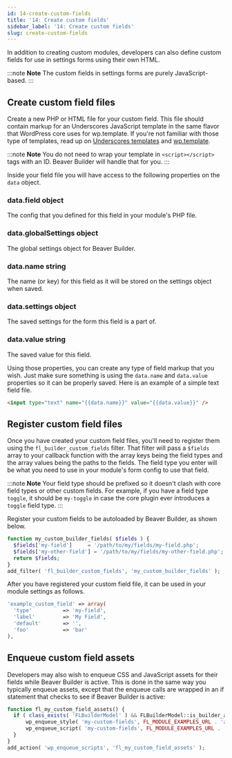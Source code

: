 ```yaml
---
id: 14-create-custom-fields
title: '14: Create custom fields'
sidebar_label: '14: Create custom fields'
slug: create-custom-fields
---
```


In addition to creating custom modules, developers can also define custom
fields for use in settings forms using their own HTML.

:::note **Note**
The custom fields in settings forms are purely JavaScript-based.
:::

## Create custom field files

Create a new PHP or HTML file for your custom field. This file should contain
markup for an Underscores JavaScript template in the same flavor that
WordPress core uses for wp.template. If you're not familiar with those type of
templates, read up on [Underscores templates](http://underscorejs.org/#template) and
[wp.template](https://codex.wordpress.org/Javascript_Reference/wp.template).

:::note **Note**
You do not need to wrap your template in `<script></script>` tags
with an ID. Beaver Builder will handle that for you.
:::

Inside your field file you will have access to the following properties on the
`data` object.

### data.field object  
The config that you defined for this field in your module's PHP file.

### data.globalSettings object  
The global settings object for Beaver Builder.

### data.name string  
The name (or key) for this field as it will be stored on the settings object
when saved.

### data.settings object  
The saved settings for the form this field is a part of.

### data.value string  
The saved value for this field.

Using those properties, you can create any type of field markup that you wish.
Just make sure something is using the `data.name` and `data.value` properties
so it can be properly saved. Here is an example of a simple text field file.

```html
<input type="text" name="{{data.name}}" value="{{data.value}}" />
```

## Register custom field files

Once you have created your custom field files, you'll need to register them
using the `fl_builder_custom_fields` filter. That filter will pass a `$fields`
array to your callback function with the array keys being the field types and
the array values being the paths to the fields. The field type you enter will
be what you need to use in your module's form config to use that field.

:::note **Note**
Your field type should be prefixed so it doesn't clash with core
field types or other custom fields. For example, if you have a field type
`toggle`, it should be `my-toggle` in case the core plugin ever introduces a
`toggle` field type.
:::

Register your custom fields to be autoloaded by Beaver Builder, as shown
below.

```php
function my_custom_builder_fields( $fields ) {
  $fields['my-field'] 	  = '/path/to/my/fields/my-field.php';
  $fields['my-other-field'] = '/path/to/my/fields/my-other-field.php';
  return $fields;
}
add_filter( 'fl_builder_custom_fields', 'my_custom_builder_fields' );
```

After you have registered your custom field file, it can be used in your
module settings as follows.

```php
'example_custom_field' => array(
  'type'          => 'my-field',
  'label'         => 'My Field',
  'default'       => '',
  'foo'           => 'bar'       
),
```

## Enqueue custom field assets

Developers may also wish to enqueue CSS and JavaScript assets for their fields
while Beaver Builder is active. This is done in the same way you typically
enqueue assets, except that the enqueue calls are wrapped in an if statement
that checks to see if Beaver Builder is active:

```php
function fl_my_custom_field_assets() {
  if ( class_exists( 'FLBuilderModel' ) && FLBuilderModel::is_builder_active() ) {
      wp_enqueue_style( 'my-custom-fields', FL_MODULE_EXAMPLES_URL . 'assets/css/fields.css', array(), '' );
      wp_enqueue_script( 'my-custom-fields', FL_MODULE_EXAMPLES_URL . 'assets/js/fields.js', array(), '', true );
  }
}
add_action( 'wp_enqueue_scripts', 'fl_my_custom_field_assets' );
```
